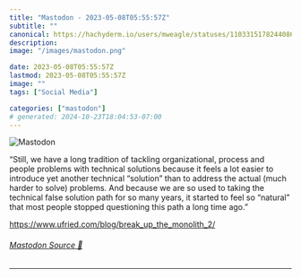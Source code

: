 ```yaml
---
title: "Mastodon - 2023-05-08T05:55:57Z"
subtitle: ""
canonical: https://hachyderm.io/users/mweagle/statuses/110331517824408633
description:
image: "/images/mastodon.png"

date: 2023-05-08T05:55:57Z
lastmod: 2023-05-08T05:55:57Z
image: ""
tags: ["Social Media"]

categories: ["mastodon"]
# generated: 2024-10-23T18:04:53-07:00
---
```

![Mastodon](/images/mastodon.png)

<p>“Still, we have a long tradition of tackling organizational, process and people problems with technical solutions because it feels a lot easier to introduce yet another technical “solution” than to address the actual (much harder to solve) problems. And because we are so used to taking the technical false solution path for so many years, it started to feel so “natural” that most people stopped questioning this path a long time ago.”</p><p><a href="https://www.ufried.com/blog/break_up_the_monolith_2/" target="_blank" rel="nofollow noopener noreferrer" translate="no"><span class="invisible">https://www.</span><span class="ellipsis">ufried.com/blog/break_up_the_m</span><span class="invisible">onolith_2/</span></a></p>


###### [Mastodon Source 🐘](https://hachyderm.io/@mweagle/110331517824408633)

___
